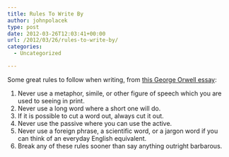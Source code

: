 ```yaml
---
title: Rules To Write By
author: johnpolacek
type: post
date: 2012-03-26T12:03:41+00:00
url: /2012/03/26/rules-to-write-by/
categories:
  - Uncategorized

---
```


Some great rules to follow when writing, from <a href="http://www.orwell.ru/library/essays/politics/english/e_polit" target="_blank" rel="noopener noreferrer">this George Orwell essay</a>:

  1. Never use a metaphor, simile, or other figure of speech which you are used to seeing in print.
  2. Never use a long word where a short one will do.
  3. If it is possible to cut a word out, always cut it out.
  4. Never use the passive where you can use the active.
  5. Never use a foreign phrase, a scientific word, or a jargon word if you can think of an everyday English equivalent.
  6. Break any of these rules sooner than say anything outright barbarous.